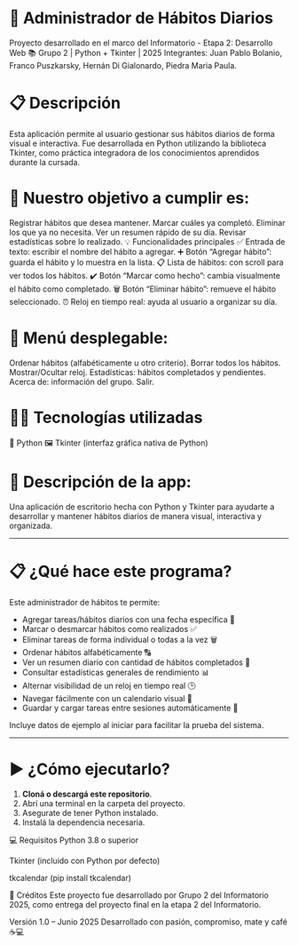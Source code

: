 # 🧠 Administrador de Hábitos Diarios
Proyecto desarrollado en el marco del Informatorio - Etapa 2: Desarrollo Web
📚 Grupo 2 | Python + Tkinter | 2025 Integrantes: Juan Pablo Bolanio, Franco Puszkarsky, Hernán Di Gialonardo, Piedra Maria Paula.

# 📋 Descripción
Esta aplicación permite al usuario gestionar sus hábitos diarios de forma visual e interactiva. Fue desarrollada en Python utilizando la biblioteca Tkinter, como práctica integradora de los conocimientos aprendidos durante la cursada.

# 📝 Nuestro objetivo a cumplir es:
Registrar hábitos que desea mantener.
Marcar cuáles ya completó.
Eliminar los que ya no necesita.
Ver un resumen rápido de su día.
Revisar estadísticas sobre lo realizado.
💡 Funcionalidades principales
✅ Entrada de texto: escribir el nombre del hábito a agregar.
➕ Botón “Agregar hábito”: guarda el hábito y lo muestra en la lista.
📋 Lista de hábitos: con scroll para ver todos los hábitos.
✔️ Botón “Marcar como hecho”: cambia visualmente el hábito como completado. 🗑️ Botón “Eliminar hábito”: remueve el hábito seleccionado.
⏰ Reloj en tiempo real: ayuda al usuario a organizar su día.

# 📁 Menú desplegable:
Ordenar hábitos (alfabéticamente u otro criterio).
Borrar todos los hábitos.
Mostrar/Ocultar reloj.
Estadísticas: hábitos completados y pendientes.
Acerca de: información del grupo.
Salir.

# 🧑‍💻 Tecnologías utilizadas
🐍 Python
🖼️ Tkinter (interfaz gráfica nativa de Python)


# 📓 Descripción de la app:
Una aplicación de escritorio hecha con Python y Tkinter para ayudarte a desarrollar y mantener hábitos diarios de manera visual, 
interactiva y organizada.

---

# 📋 ¿Qué hace este programa?

Este administrador de hábitos te permite:

- Agregar tareas/hábitos diarios con una fecha específica 📅
- Marcar o desmarcar hábitos como realizados ✅
- Eliminar tareas de forma individual o todas a la vez 🗑️
- Ordenar hábitos alfabéticamente 🔠
- Ver un resumen diario con cantidad de hábitos completados 🧾
- Consultar estadísticas generales de rendimiento 📊
- Alternar visibilidad de un reloj en tiempo real 🕒
- Navegar fácilmente con un calendario visual 🌈
- Guardar y cargar tareas entre sesiones automáticamente 💾

Incluye datos de ejemplo al iniciar para facilitar la prueba del sistema.

---

# ▶️ ¿Cómo ejecutarlo?

1. **Cloná o descargá este repositorio**.
2. Abrí una terminal en la carpeta del proyecto.
3. Asegurate de tener Python instalado.
4. Instalá la dependencia necesaria.

💻 Requisitos
Python 3.8 o superior

Tkinter (incluido con Python por defecto)

tkcalendar (pip install tkcalendar)

👥 Créditos
Este proyecto fue desarrollado por Grupo 2 del Informatorio 2025, como entrega del proyecto final en la etapa 2 del Informatorio.

Versión 1.0 – Junio 2025
Desarrollado con pasión, compromiso, mate y café ☕💻

